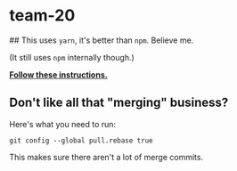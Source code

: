 # team-20

## This uses `yarn`, it's better than `npm`. Believe me.

(It still uses `npm` internally though.)

**[Follow these instructions.](https://yarnpkg.com/lang/en/docs/install/)**

## Don't like all that "merging" business?

Here's what you need to run:

```
git config --global pull.rebase true
```

This makes sure there aren't a lot of merge commits.

